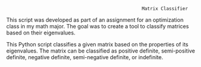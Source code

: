                                                       Matrix Classifier


This script was developed as part of an assignment for an optimization class in my math major. The goal was to create a tool to classify matrices based on their eigenvalues.


This Python script classifies a given matrix based on the properties of its eigenvalues. The matrix can be classified as positive definite, semi-positive definite, negative definite, semi-negative definite, or indefinite.

